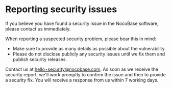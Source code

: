 # Reporting security issues

If you believe you have found a security issue in the NocoBase software, please contact us immediately.

When reporting a suspected security problem, please bear this in mind:

*   Make sure to provide as many details as possible about the vulnerability.
*   Please do not disclose publicly any security issues until we fix them and publish security releases.

Contact us at hello+security@nocobase.com. As soon as we receive the security report, we'll work promptly to confirm the issue and then to provide a security fix. You will receive a response from us within 7 working days.